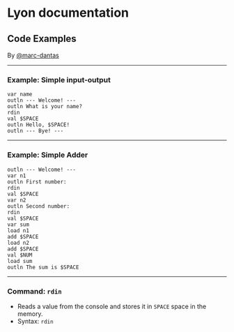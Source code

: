 # Lyon documentation
## Code Examples
By [@marc-dantas](https://github.com/marc-dantas)

<hr>

<h3 id="out">Example: Simple input-output</h3> 

```
var name
outln --- Welcome! ---
outln What is your name?
rdin
val $SPACE
outln Hello, $SPACE!
outln --- Bye! ---
```
</code></pre>

<hr>

<h3 id="outln">Example: Simple Adder</h3>

```
outln --- Welcome! ---
var n1
outln First number:
rdin
val $SPACE
var n2
outln Second number:
rdin
val $SPACE
var sum
load n1
add $SPACE
load n2
add $SPACE
val $NUM
load sum
outln The sum is $SPACE
```
<hr>

<h3 id="rdin">Command: <code>rdin</code></h3>

- Reads a value from the console and stores it in `SPACE` space in the memory.
- Syntax: `rdin`